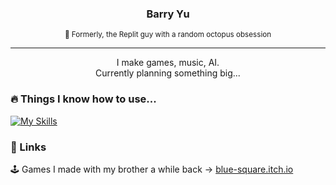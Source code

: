 <h3 align="center"> Barry Yu </h3>

<div align="center"><sub>🐙 Formerly, the Replit guy with a random octopus obsession</sub></div>

---

<div align="center"> I make games, music, AI. </div>

<div align="center"> Currently planning something big... </div>

<h3>🔥 Things I know how to use...</h3>

[![My Skills](https://skillicons.dev/icons?i=python,pytorch,java,js,html,css,unity,sublime)](https://skillicons.dev)
<h3>🔗 Links</h3>

🕹️ Games I made with my brother a while back → [blue-square.itch.io](https://blue-square.itch.io/)

